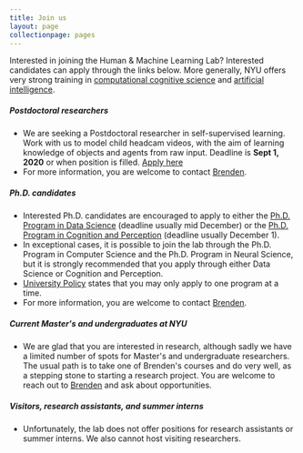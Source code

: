 ```yaml
---
title: Join us
layout: page
collectionpage: pages
---
```

Interested in joining the Human & Machine Learning Lab? Interested candidates can apply through the links below. More generally, NYU offers very strong training in [computational cognitive science](http://nyuccl.org/cogsci/) and [artificial intelligence](https://wp.nyu.edu/cilvr/).

##### Postdoctoral researchers
- We are seeking a Postdoctoral researcher in self-supervised learning. Work with us to model child headcam videos, with the aim of learning knowledge of objects and agents from raw input. Deadline is **Sept 1, 2020** or when position is filled. [Apply here](https://apply.interfolio.com/65670)
- For more information, you are welcome to contact [Brenden](https://cims.nyu.edu/~brenden/).

##### Ph.D. candidates
- Interested Ph.D. candidates are encouraged to apply to either the 
[Ph.D. Program in Data Science](https://cds.nyu.edu/admissions/phd-requirements/) (deadline usually mid December) 
or the [Ph.D. Program in Cognition and Perception](http://as.nyu.edu/psychology/graduate/phd-cognition-perception.html) (deadline usually  December 1).
- In exceptional cases, it is possible to join the lab through the Ph.D. Program in Computer Science and the Ph.D. Program in Neural Science, but it is strongly recommended that you apply through either Data Science or Cognition and Perception.
- [University Policy](http://gsas.nyu.edu/admissions/gsas-application-resource-center/nyu-gsas-general-application-policies.html#3) states that you may only apply to one program at a time.
- For more information, you are welcome to contact [Brenden](https://cims.nyu.edu/~brenden/).

##### Current Master's and undergraduates at NYU
- We are glad that you are interested in research, although sadly we have a limited number of spots for Master's and undergraduate researchers. The usual path is to take one of Brenden's courses and do very well, as a stepping stone to starting a research project. You are welcome to reach out to [Brenden](https://cims.nyu.edu/~brenden/) and ask about opportunities.

##### Visitors, research assistants, and summer interns
- Unfortunately, the lab does not offer positions for research assistants or summer interns. We also cannot host visiting researchers.